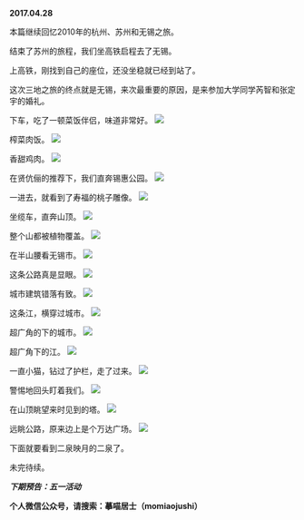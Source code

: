 
          
**2017.04.28**

本篇继续回忆2010年的杭州、苏州和无锡之旅。

结束了苏州的旅程，我们坐高铁启程去了无锡。

上高铁，刚找到自己的座位，还没坐稳就已经到站了。

这次三地之旅的终点就是无锡，来次最重要的原因，是来参加大学同学芮智和张定宇的婚礼。

下车，吃了一顿菜饭伴侣，味道非常好。
![](https://pic4.zhimg.com/v2-ce48150b5918249917a8d013af9a0be9.jpg)


榨菜肉饭。
![](https://pic1.zhimg.com/v2-a5cc4bf73c2691e7baf1baad87d92f8b.jpg)


香甜鸡肉。
![](https://pic2.zhimg.com/v2-fa20b2732e137ee6d8b66e7f797363ba.jpg)


在贤伉俪的推荐下，我们直奔锡惠公园。
![](https://pic3.zhimg.com/v2-4bb88a6b1e9a7eb4b20e59662f67805b.jpg)


一进去，就看到了寿福的桃子雕像。
![](https://pic1.zhimg.com/v2-b0e4d4b21916add1e4936a424dc48f05.jpg)


坐缆车，直奔山顶。
![](https://pic1.zhimg.com/v2-9711c3f986377bdbe69c13005187db10.jpg)


整个山都被植物覆盖。
![](https://pic4.zhimg.com/v2-7a0da2c5c8188b668683c5f76f384f99.jpg)


在半山腰看无锡市。
![](https://pic3.zhimg.com/v2-14ca139c63dcf41903afbd4b7f409726.jpg)


这条公路真是显眼。
![](https://pic3.zhimg.com/v2-0d8d64496be05035f2dcd86407f6e412.jpg)


城市建筑错落有致。
![](https://pic3.zhimg.com/v2-1db75629b16bd4bce88eade878d830fc.jpg)


这条江，横穿过城市。
![](https://pic1.zhimg.com/v2-e8b5a5fd052bce0c21a7d717f683ed89.jpg)


超广角的下的城市。
![](https://pic2.zhimg.com/v2-40da6ea2a70079e0acf2817976ddda86.jpg)


超广角下的江。
![](https://pic1.zhimg.com/v2-500dfa4a7cc4e5ae5fa7e063b7b4ade5.jpg)


一直小猫，钻过了护栏，走了过来。
![](https://pic2.zhimg.com/v2-f21e61df2be883bd53f7204c475f2c94.jpg)


警惕地回头盯着我们。
![](https://pic2.zhimg.com/v2-6e7dba85c0d4a9173f10eb2cb588d2bb.jpg)


在山顶眺望来时见到的塔。
![](https://pic1.zhimg.com/v2-ce163daa6a0dfce62c4230dba3f25323.jpg)


远眺公路，原来边上是个万达广场。
![](https://pic4.zhimg.com/v2-2e3227a2a00e8355992efe84c92fb0fb.jpg)


下面就要看到二泉映月的二泉了。

未完待续。


***下期预告：五一活动***


**个人微信公众号，请搜索：摹喵居士（momiaojushi）**

        